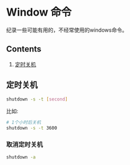 # Window 命令


纪录一些可能有用的，不经常使用的windows命令。

## Contents

1. [定时关机](#定时关机)

## 定时关机

```bash
shutdown -s -t [second]
```

比如:

```bash
# 1个小时后关机
shutdown -s -t 3600
```

### 取消定时关机

```bash
shutdown -a
```

